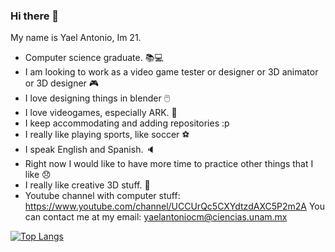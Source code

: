 ### Hi there 👋
My name is Yael Antonio, Im 21.

- Computer science graduate. 📚💻
- I am looking to work as a video game tester or designer or 3D animator or 3D designer 🎮
- I love designing things in blender 🖱️
- I love videogames, especially ARK. 🦖
- I keep accommodating and adding repositories :p
- I really like playing sports, like soccer ⚽
- I speak English and Spanish. 🔈
- Right now I would like to have more time to practice other things that I like 😞
- I really like creative 3D stuff. 🎲
- Youtube channel with computer stuff: https://www.youtube.com/channel/UCCUrQc5CXYdtzdAXC5P2m2A
You can contact me at my email: yaelantoniocm@ciencias.unam.mx

[![Top Langs](https://github-readme-stats.vercel.app/api/top-langs/?username=yaelantoniocm&layout=compact&langs_count=10)](https://github.com/anuraghazra/github-readme-stats)
